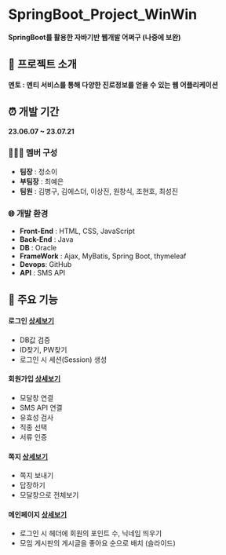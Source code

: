 # SpringBoot_Project_WinWin
**SpringBoot를 활용한 자바기반 웹개발 어쩌구 (나중에 보완)**

## 📢 프로젝트 소개
**멘토 : 멘티 서비스를 통해 다양한 진로정보를 얻을 수 있는 웹 어플리케이션**

## ⏰ 개발 기간
**23.06.07 ~ 23.07.21**

### 👩‍👧‍👦 멤버 구성
- **팀장** : 정소이
- **부팀장** : 최예은
- **팀원** : 김병구, 김에스더, 이상진, 원창식, 조현호, 최성진

### 🌐 개발 환경
- **Front-End** : HTML, CSS, JavaScript
- **Back-End** : Java
- **DB** : Oracle
- **FrameWork** : Ajax, MyBatis, Spring Boot, thymeleaf
- **Devops**: GitHub
- **API** : SMS API

## 📌 주요 기능
#### 로그인 [상세보기](https://github.com/jung-so-e/winwin/wiki/WinWin%E2%80%90login)
- DB값 검증
- ID찾기, PW찾기
- 로그인 시 세션(Session) 생성
#### 회원가입 [상세보기](https://github.com/jung-so-e/winwin/wiki/WinWin%E2%80%90join)
- 모달창 연결
- SMS API 연결
- 유효성 검사
- 직종 선택
- 서류 인증
#### 쪽지 [상세보기](https://github.com/jung-so-e/winwin/wiki/WinWin%E2%80%90Message)
- 쪽지 보내기
- 답장하기
- 모달창으로 전체보기
#### 메인페이지 [상세보기](https://github.com/jung-so-e/winwin/wiki/WinWin%E2%80%90Main)
- 로그인 시 헤더에 회원의 포인트 수, 닉네임 띄우기
- 모임 게시판의 게시글을 좋아요 순으로 배치 (슬라이드)
